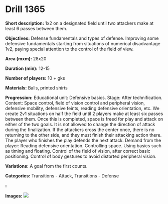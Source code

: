 # Drill 1365

**Short description:**
1x2 on a designated field until two attackers make at least 6 passes between them.

**Objectives:**
Defense fundamentals and types of defense. Improving some defensive fundamentals starting from situations of numerical disadvantage 1v2, paying special attention to the control of the field of view.

**Area (mxm):**
28x20

**Duration (min):**
12-15

**Number of players:**
10 + gks

**Materials:**
Balls, printed shirts

**Progression:**
Educational unit: Defensive basics. Stage: After technification. Content: Space control, field of vision control and peripheral vision, defensive mobility, defensive feints, reading defensive orientation, etc. We create 2v1 situations on half the field until 2 players make at least six passes between them. Once this is completed, space is freed for play and attack on either of the two goals. It is not allowed to change the direction of attack during the finalization. If the attackers cross the center once, there is no returning to the other side, and they must finish their attacking action there. The player who finishes the play defends the next attack. Demand from the player: Reading defensive orientation. Controlling space. Using basics such as timing and floating. Control of the field of vision, after correct basic positioning. Control of body gestures to avoid distorted peripheral vision.

**Variations:**
A goal from the first counts.

**Categories:**
Transitions - Attack, Transitions - Defense

**:**


**Images:**
![](https://www.coachingfutsal.com/\images\d1fdaab5-875c-46a8-af12-a42c837d93aa_169.png)

